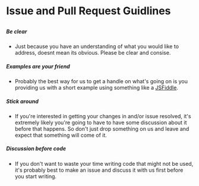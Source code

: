 # Issue and Pull Request Guidlines

##

##### Be clear
 * Just because you have an understanding of what you would like to address, doesnt mean its obvious. Please be clear and consise.
##### Examples are your friend
 * Probably the best way for us to get a handle on what's going on is you providing us with a short example using something like a [JSFiddle](http://jsfiddle.net/).
##### Stick around
 * If you're interested in getting your changes in and/or issue resolved, it's extremely likely you're going to have to have some discussion about it before that happens. So don't just drop something on us and leave and expect that something will come of it.
##### Discussion before code
 * If you don't want to waste your time writing code that might not be used, it's probably best to make an issue and discuss it with us first before you start writing. 